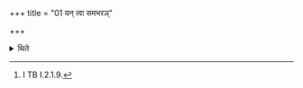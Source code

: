 +++
title = "01 यन् त्वा समभरञ्"

+++

<details><summary>थिते</summary>

1. After having collected all the materials, the Adhvaryu keeps them in a safe place with yaṁ tvā samabharam...[^1]   

[^1]: I TB I.2.1.9.
</details>
